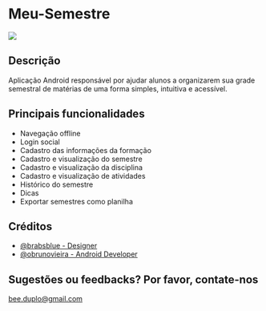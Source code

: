 # Meu-Semestre

<img src="https://i.imgur.com/4Jdr5ej.png"/>

## Descrição
Aplicação Android responsável por ajudar alunos a organizarem sua grade semestral de matérias de uma forma simples, intuitiva e acessível.


## Principais funcionalidades
- Navegação offline
- Login social
- Cadastro das informações da formação
- Cadastro e visualização do semestre
- Cadastro e visualização da disciplina
- Cadastro e visualização de atividades
- Histórico do semestre
- Dicas 
- Exportar semestres como planilha

## Créditos
- [@brabsblue - Designer](https://www.linkedin.com/in/barbara-schoen/)
- [@obrunovieira - Android Developer](https://www.linkedin.com/in/obrunovieira/)

## Sugestões ou feedbacks? Por favor, contate-nos
bee.duplo@gmail.com

